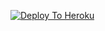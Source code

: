 [![Deploy To Heroku](https://www.herokucdn.com/deploy/button.svg)](https://heroku.com/deploy?template=https://github.com/noobdev777/txt_leech)
